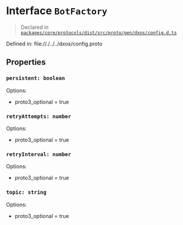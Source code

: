 # Interface `BotFactory`
> Declared in [`packages/core/protocols/dist/src/proto/gen/dxos/config.d.ts`]()

Defined in:
   file://./../../dxos/config.proto
## Properties
### `persistent: boolean`
Options:
  - proto3_optional = true
### `retryAttempts: number`
Options:
  - proto3_optional = true
### `retryInterval: number`
Options:
  - proto3_optional = true
### `topic: string`
Options:
  - proto3_optional = true